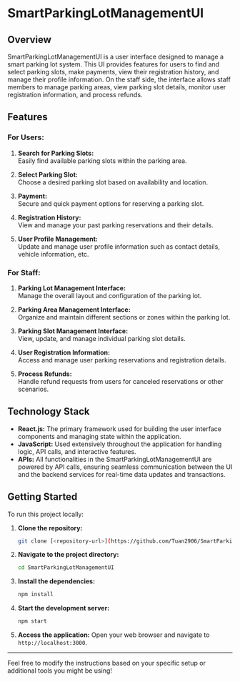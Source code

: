 

# SmartParkingLotManagementUI

## Overview

SmartParkingLotManagementUI is a user interface designed to manage a smart parking lot system. This UI provides features for users to find and select parking slots, make payments, view their registration history, and manage their profile information. On the staff side, the interface allows staff members to manage parking areas, view parking slot details, monitor user registration information, and process refunds.

## Features

### For Users:
1. **Search for Parking Slots:**  
   Easily find available parking slots within the parking area.

2. **Select Parking Slot:**  
   Choose a desired parking slot based on availability and location.

3. **Payment:**  
   Secure and quick payment options for reserving a parking slot.

4. **Registration History:**  
   View and manage your past parking reservations and their details.

5. **User Profile Management:**  
   Update and manage user profile information such as contact details, vehicle information, etc.

### For Staff:
1. **Parking Lot Management Interface:**  
   Manage the overall layout and configuration of the parking lot.

2. **Parking Area Management Interface:**  
   Organize and maintain different sections or zones within the parking lot.

3. **Parking Slot Management Interface:**  
   View, update, and manage individual parking slot details.

4. **User Registration Information:**  
   Access and manage user parking reservations and registration details.

5. **Process Refunds:**  
   Handle refund requests from users for canceled reservations or other scenarios.

## Technology Stack

- **React.js:** The primary framework used for building the user interface components and managing state within the application.
- **JavaScript:** Used extensively throughout the application for handling logic, API calls, and interactive features.
- **APIs:** All functionalities in the SmartParkingLotManagementUI are powered by API calls, ensuring seamless communication between the UI and the backend services for real-time data updates and transactions.

## Getting Started

To run this project locally:

1. **Clone the repository:**
   ```bash
   git clone [<repository-url>](https://github.com/Tuan2906/SmartParkingLotManagementU)
   ```

2. **Navigate to the project directory:**
   ```bash
   cd SmartParkingLotManagementUI
   ```

3. **Install the dependencies:**
   ```bash
   npm install
   ```

4. **Start the development server:**
   ```bash
   npm start
   ```

5. **Access the application:**
   Open your web browser and navigate to `http://localhost:3000`.

---

Feel free to modify the instructions based on your specific setup or additional tools you might be using!

